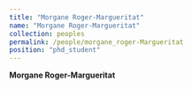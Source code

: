 ```yaml
---
title: "Morgane Roger-Margueritat"
name: "Morgane Roger-Margueritat"
collection: peoples
permalink: /people/morgane_roger-Margueritat
position: "phd_student"
---
```


**Morgane Roger-Margueritat**
